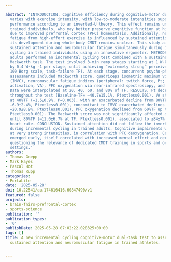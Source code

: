 ---
abstract: 'INTRODUCTION. Cognitive efficiency during cognitive-motor dual-task (CMDT)
  varies with exercise intensity, with low-to-moderate intensities supposed to enhance
  performance according to an inverted-U theory. This effect remains unexplored in
  trained individuals, who may better preserve cognitive function at high intensities
  due to improved prefrontal cortex (PFC) homeostasis. Additionally, neuromuscular
  fatigue from high-effort exercise is influenced by sustained attention tasks, but
  its development during whole-body CMDT remains unclear. This study aimed to explore
  sustained attention and neuromuscular fatigue simultaneously during incremental
  cycling in trained individuals using an innovative ergometer. METHODS. Forty well-trained
  adults performed an incremental cycling test combined with a sustained attention
  Mackworth task. The test involved 3-min ramp stages starting at 1 W·kg -1, increasing
  by 0.4 W·kg -1 per stage, until achieving “extremely strong” perceived effort (CR
  100 Borg scale, task-failure TF). At each stage, concurrent psycho-physiological
  assessments included Mackworth score, quadriceps isometric maximum voluntary contraction
  (IMVC), neuromuscular fatigue indices (peripheral: twitch force, Pt; central: voluntary
  activation, VA), PFC oxygenation via near-infrared spectroscopy, and mental effort.
  Data were interpolated at 20, 40, 60, and 80% of TF. RESULTS. Pt decreased linearly
  throughout the test (Baseline-TF= –40.7±15.1%, Ptextless0.001). VA started to decrease
  at 40%TF (–1.5±0.9%, P=0.003), with an exacerbated decline from 80%TF (Baseline-TF=
  –6.9±2.4%, Ptextless0.001), concomitant to IMVC exacerbated declines (Baseline-TF=
  –20.9±8.9%, Ptextless0.001). PFC oxygenation declined from 60%TF up to TF (–7.9±2.2%,
  Ptextless0.001). The Mackworth score was not significantly affected during the test
  until 80%TF (–11.0±6.7% at TF, Ptextless0.001), associated to ≥84±7% of maximal
  heart rate. CONCLUSION. Sustained attention did not follow the inverted-U theory
  during incremental cycling in trained adults. Cognitive impairments were observed
  at very strong intensities, in correlation with PFC deoxygenation. Central fatigue
  emerged early, itself correlated with increased mental effort and cerebral deoxygenation,
  questioning the relevance of dedicated CMDT training in sports and occupational
  settings.'
authors:
- Thomas Goepp
- Mark Hayes
- Pascal Hot
- Thomas Rupp
categories:
- PortaLite
date: '2025-05-28'
doi: 10.22541/au.174616416.60847490/v1
featured: false
projects:
- brain-fnirs-prefrontal-cortex
- sports-science
publication: ''
publication_types:
- '0'
publishDate: 2025-05-28 07:02:22.028325+00:00
tags: []
title: A new incremental cycling cognitive-motor dual-task test to assess simultaneous
  sustained attention and neuromuscular fatigue in trained athletes.

---
